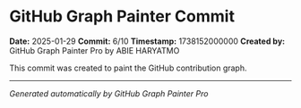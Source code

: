 # GitHub Graph Painter Commit

**Date:** 2025-01-29
**Commit:** 6/10
**Timestamp:** 1738152000000
**Created by:** GitHub Graph Painter Pro by ABIE HARYATMO

This commit was created to paint the GitHub contribution graph.

---
*Generated automatically by GitHub Graph Painter Pro*

